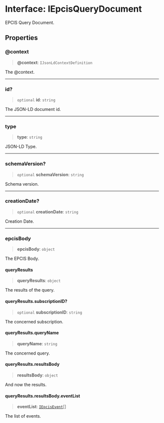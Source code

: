 # Interface: IEpcisQueryDocument

EPCIS Query Document.

## Properties

### @context

> **@context**: `IJsonLdContextDefinition`

The @context.

***

### id?

> `optional` **id**: `string`

The JSON-LD document id.

***

### type

> **type**: `string`

JSON-LD Type.

***

### schemaVersion?

> `optional` **schemaVersion**: `string`

Schema version.

***

### creationDate?

> `optional` **creationDate**: `string`

Creation Date.

***

### epcisBody

> **epcisBody**: `object`

The EPCIS Body.

#### queryResults

> **queryResults**: `object`

The results of the query.

#### queryResults.subscriptionID?

> `optional` **subscriptionID**: `string`

The concerned subscription.

#### queryResults.queryName

> **queryName**: `string`

The concerned query.

#### queryResults.resultsBody

> **resultsBody**: `object`

And now the results.

#### queryResults.resultsBody.eventList

> **eventList**: [`IEpcisEvent`](IEpcisEvent.md)[]

The list of events.
